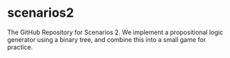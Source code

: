 # scenarios2
The GitHub Repository for Scenarios 2. We implement a propositional logic generator using a binary tree, and combine this into a small game for practice.
